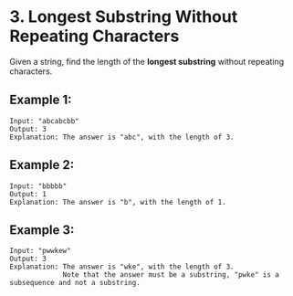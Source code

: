 #  3. Longest Substring Without Repeating Characters 
 Given a string, find the length of the **longest substring** without repeating characters. 
## Example 1:
```
Input: "abcabcbb"
Output: 3 
Explanation: The answer is "abc", with the length of 3. 
```
## Example 2:
```
Input: "bbbbb"
Output: 1
Explanation: The answer is "b", with the length of 1.
```
## Example 3:
```
Input: "pwwkew"
Output: 3
Explanation: The answer is "wke", with the length of 3. 
             Note that the answer must be a substring, "pwke" is a subsequence and not a substring.
```

 


